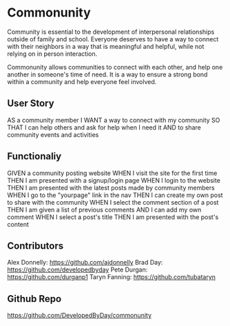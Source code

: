 # Commonunity

Community is essential to the development of interpersonal relationships outside of family and school. Everyone deserves to have a way to connect with their neighbors in a way that is meaningful and helpful, while not relying on in person interaction. 

Commonunity allows communities to connect with each other, and help one another in someone's time of need. It is a way to ensure a strong bond within a community and help everyone feel involved.

## User Story

AS a community member
I WANT a way to connect with my community
SO THAT I can help others and ask for help when I need it
AND to share community events and activities


## Functionaliy

GIVEN a community posting website
WHEN I visit the site for the first time
THEN I am presented with a signup/login page
WHEN I login to the website
THEN I am presented with the latest posts made by community members
WHEN I go to the "yourpage" link in the nav
THEN I can create my own post to share with the community
WHEN I select the comment section of a post
THEN I am given a list of previous comments 
AND I can add my own comment
WHEN I select a post's title
THEN I am presented with the post's content

## Contributors

Alex Donnelly: https://github.com/ajdonnelly
Brad Day: https://github.com/developedbyday
Pete Durgan: https://github.com/durganp1
Taryn Fanning: https://github.com/tubataryn

## Github Repo

https://github.com/DevelopedByDay/commonunity